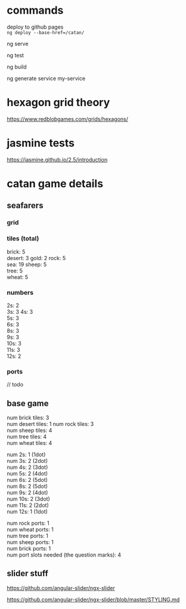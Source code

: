 # commands

deploy to github pages  
`
ng deploy --base-href=/catan/
`

ng serve

ng test 

ng build

ng generate service my-service

# hexagon grid theory
https://www.redblobgames.com/grids/hexagons/  

# jasmine tests
https://jasmine.github.io/2.5/introduction


# catan game details

## seafarers
### grid

### tiles (total)
brick: 5  
desert: 3
gold: 2
rock: 5  
sea: 19
sheep: 5  
tree: 5  
wheat: 5  
### numbers
2s: 2  
3s: 3
4s: 3   
5s: 3   
6s: 3   
8s: 3   
9s: 3   
10s: 3   
11s: 3   
12s: 2  
### ports
// todo

## base game 
num brick tiles: 3  
num desert tiles: 1
num rock tiles: 3  
num sheep tiles: 4  
num tree tiles: 4  
num wheat tiles: 4  

num 2s: 1 (1dot)  
num 3s: 2 (2dot)  
num 4s: 2 (3dot)  
num 5s: 2 (4dot)  
num 6s: 2 (5dot)  
num 8s: 2 (5dot)  
num 9s: 2 (4dot)  
num 10s: 2 (3dot)  
num 11s: 2 (2dot)  
num 12s: 1 (1dot)

num rock ports: 1  
num wheat ports: 1  
num tree ports: 1  
num sheep ports: 1  
num brick ports: 1  
num port slots needed (the question marks): 4




## slider stuff

https://github.com/angular-slider/ngx-slider

https://github.com/angular-slider/ngx-slider/blob/master/STYLING.md